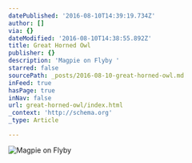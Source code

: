 ```yaml
---
datePublished: '2016-08-10T14:39:19.734Z'
author: []
via: {}
dateModified: '2016-08-10T14:38:55.892Z'
title: Great Horned Owl
publisher: {}
description: 'Magpie on Flyby '
starred: false
sourcePath: _posts/2016-08-10-great-horned-owl.md
inFeed: true
hasPage: true
inNav: false
url: great-horned-owl/index.html
_context: 'http://schema.org'
_type: Article

---
```

![Magpie on Flyby ](https://the-grid-user-content.s3-us-west-2.amazonaws.com/71e34c0a-547c-4cdf-b3eb-e02187175c56.jpg)